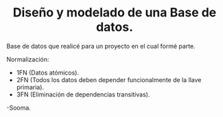 <div align="center">

# Diseño y modelado de una Base de datos.

</div>

Base de datos que realicé para un proyecto en el cual formé parte.

Normalización:

- 1FN (Datos atómicos).
- 2FN (Todos los datos deben depender funcionalmente de la llave primaria).
- 3FN (Eliminación de dependencias transitivas).

-Sooma.

